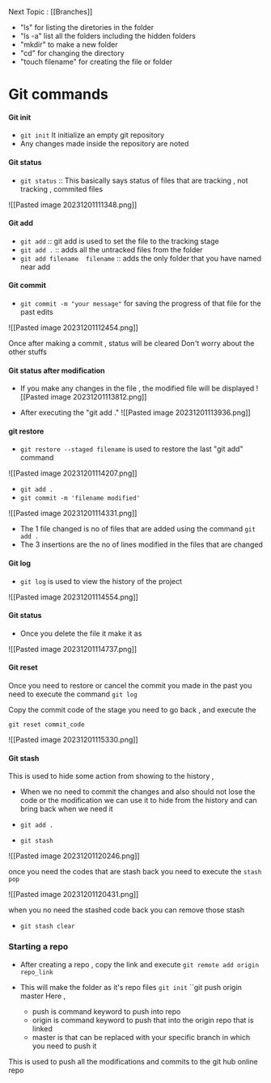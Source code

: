 Next Topic : [[Branches]] 

- "ls" for listing the diretories in the folder
- "ls -a" list all the folders including the hidden folders
- "mkdir" to make a new folder 
- "cd" for changing the directory 
- "touch filename" for creating the file or folder

# Git commands

#### Git init

- ``git init`` It initialize an empty git repository
- Any changes made inside the repository are noted 
#### Git status
- ``git status`` :: This basically says status of files that are tracking , not tracking , commited files

![[Pasted image 20231201111348.png]]

#### Git add 

- ``git add`` :: git add is used to set the file to the tracking stage
- ``git add .`` :: adds all the untracked files from the folder
- ``git add filename  filename`` :: adds the only folder that you have named near add

#### Git commit 

- ``git commit -m "your message"`` for saving the progress of that file for the past edits

![[Pasted image 20231201112454.png]]

Once after making a commit , status will be cleared
Don't worry about the other stuffs

#### Git status after modification

- If you make any changes in the file , the modified file will be displayed
![[Pasted image 20231201113812.png]]

- After executing the "git add ."
![[Pasted image 20231201113936.png]]

#### git restore 

- ``git restore --staged filename`` is used to restore the last "git add" command

![[Pasted image 20231201114207.png]]

- ``git add .``
- ``git commit -m 'filename modified'``

![[Pasted image 20231201114331.png]]
- The 1 file changed is no of files that are added using the command ``git add .``
- The 3 insertions are the no of lines modified in the files that are changed

#### Git log 

- ``git log`` is used to view the history of the project 

![[Pasted image 20231201114554.png]]

#### Git status 

- Once you delete the file it make it as 

![[Pasted image 20231201114737.png]]

#### Git reset

Once you need to restore or cancel the commit you made in the past you need to execute the command ``git log``

Copy the commit code of the stage you need to go back , and execute the 

``git reset commit_code``

![[Pasted image 20231201115330.png]]

#### Git stash

This is used to hide some action from showing to the history , 
- When we no need to commit the changes and also should not lose the code or the modification we can use it to hide from the history and can bring back when we need it

- ``git add .``
- ``git stash``

![[Pasted image 20231201120246.png]]

once you need the codes that are stash back you need to execute the ``stash pop``

![[Pasted image 20231201120431.png]]

when you no need the stashed code back you can remove those stash

- ``git stash clear``

### Starting a repo

- After creating a repo , copy the link and execute 
	 ``git remote add origin repo_link``

- This will make the folder as it's repo files 
	 ``git init``
	 ``git push origin master
	 Here , 
	 -  push is command keyword to push into repo
	 -  origin is command keyword to push that into the origin repo that is linked
	 -  master is that can be replaced with your specific branch in which you need to push it
	 
 This is used to push all the modifications and commits to the git hub online repo